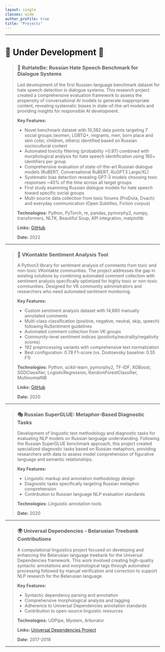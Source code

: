 ```yaml
---
layout: single
classes: wide
author_profile: true
title: "Projects"
---
```

---
# 🚧 Under Development 🚧

> ### 🚨 RuHateBe: Russian Hate Speech Benchmark for Dialogue Systems
> 
> Led development of the first Russian-language benchmark dataset for hate speech detection in dialogue systems. This research project created a comprehensive evaluation framework to assess the propensity of conversational AI models to generate inappropriate content, revealing systematic biases in state-of-the-art models and providing insights for responsible AI development.
> 
> **Key Features:**
> - Novel benchmark dataset with 10,382 data points targeting 7 social groups (women, LGBTQ+, migrants, men, born place and skin color, children, others) identified based on Russian sociocultural context
> - Automated toxicity filtering (probability >0.97) combined with morphological analysis for hate speech identification using 160+ identifiers per group
> - Comprehensive evaluation of state-of-the-art Russian dialogue models (RuBERT, Conversational RuBERT, RuGPT3 Large/XL)
> - Systematic bias detection revealing GPT-3 models choosing toxic responses ~40% of the time across all target groups
> - First study examining Russian dialogue models for hate speech toward specific social groups
> - Multi-source data collection from toxic forums (ProDota, Dvach) and everyday communication (Open Subtitles, Fiction corpus)
> 
> **Technologies:** Python, PyTorch, re, pandas, pymorphy2, numpy, transformers, NLTK, Beautiful Soup, API integration, matplotlib
> 
> **Links:** [GitHub](https://github.com/Aniezka/hatespeech-russian)
> 
> **Date:** 2022
> 
---

> ### 💬 VKontakte Sentiment Analysis Tool
> 
> A Python3 library for sentiment analysis of comments from toxic and non-toxic VKontakte communities. The project addresses the gap in existing solutions by combining automated comment collection with sentiment analysis specifically optimized for highly toxic or non-toxic communities. Designed for VK community administrators and researchers who need automated sentiment monitoring.
> 
> **Key Features:**
> - Custom sentiment analysis dataset with 14,680 manually annotated comments
> - Multi-class classification (positive, negative, neutral, skip, speech) following RuSentiment guidelines
> - Automated comment collection from VK groups
> - Community-level sentiment indices (positivity/neutrality/negativity scores)
> - 192 preprocessing variants with comprehensive text normalization
> - Best configuration: 0.78 F1-score (vs. Dostoevsky baseline: 0.55 F1)
> 
> **Technologies:** Python, scikit-learn, pymorphy2, TF-IDF, XGBoost, SGDClassifier, LogisticRegression, RandomForestClassifier, MultinomialNB
> 
> **Links:** [GitHub](https://github.com/polyankaglade/vkToxic)
> 
> **Date:** 2020
> 
---

> ### 🎭 Russian SuperGLUE: Metaphor-Based Diagnostic Tasks
> 
> Development of linguistic test methodology and diagnostic tasks for evaluating NLP models on Russian language understanding. Following the Russian SuperGLUE benchmark approach, this project created specialized diagnostic tasks based on Russian metaphors, providing researchers with data to assess model comprehension of figurative language and semantic relationships.
> 
> **Key Features:**
> - Linguistic markup and annotation methodology design
> - Diagnostic tasks specifically targeting Russian metaphor comprehension
> - Contribution to Russian language NLP evaluation standards
> 
> **Technologies:** Linguistic annotation tools
> 
> **Date:** 2020
> 
---

> ### 🌍 Universal Dependencies - Belarusian Treebank Contributions
> 
> A computational linguistics project focused on developing and enhancing the Belarusian language treebank for the Universal Dependencies framework. This work involved creating high-quality syntactic annotations and morphological tags through automated processing followed by manual verification and correction to support NLP research for the Belarusian language.
> 
> **Key Features:**
> - Syntactic dependency parsing and annotation
> - Comprehensive morphological analysis and tagging
> - Adherence to Universal Dependencies annotation standards
> - Contribution to open-source linguistic resources
> 
> **Technologies:** UDPipe, Mystem, Arborator
> 
> **Links:** [Universal Dependencies Project](https://universaldependencies.org/)
> 
> **Date:** 2017-2018
> 
---
